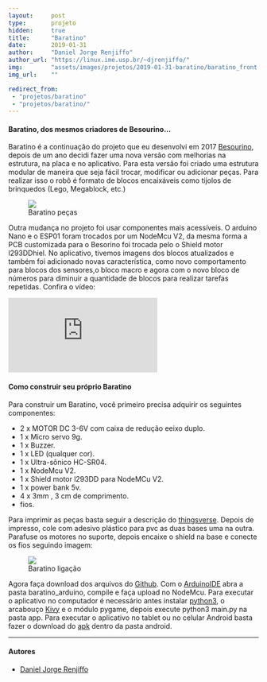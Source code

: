 ```yaml
---
layout:     post
type:       projeto
hidden:     true
title:      "Baratino"
date:       2019-01-31
author:     "Daniel Jorge Renjiffo"
author_url: "https://linux.ime.usp.br/~djrenjiffo/"
img:        "assets/images/projetos/2019-01-31-baratino/baratino_front.jpg"
img_url:    ""

redirect_from:
 - "projetos/baratino"
 - "projetos/baratino/"
---
```


#### Baratino, dos mesmos criadores de Besourino...

Baratino é a continuação do projeto que eu desenvolvi em 2017 [Besourino](http://hardwarelivreusp.org/projetos/2018/02/08/besourino/), depois de um ano decidi fazer uma nova versão com melhorias na estrutura, na placa e no aplicativo. Para esta versão foi criado uma estrutura modular de maneira que seja fácil trocar, modificar ou adicionar peças. Para realizar isso o robô é formato de blocos encaixáveis como tijolos de brinquedos (Lego, Megablock, etc.)

<div class="img-container">
  <figure>
    <img class="large" src="{{ site.baseurl }}/assets/images/projetos/2019-01-31-baratino/baratino_pecas.jpg">
    <figcaption>Baratino peças</figcaption>
  </figure>
</div>

Outra mudança no projeto foi usar componentes mais acessíveis. O arduino Nano e o ESP01 foram trocados por um NodeMcu V2, da mesma forma a PCB customizada para o Besorino foi trocada pelo o Shield motor l293DDhiel. No aplicativo, tivemos imagens dos blocos atualizados e também foi adicionado novas característica, como novo comportamento para blocos dos sensores,o bloco macro e agora com o novo bloco de números para diminuir a quantidade de blocos para realizar tarefas repetidas. Confira o vídeo:

<iframe class="youtube" src="https://www.youtube.com/embed/8gmrqtKSDH0?rel=0" frameborder="0" allowfullscreen></iframe>

#### Como construir seu próprio Baratino

Para construir um Baratino, você primeiro precisa adquirir os seguintes componentes:

- 2 x MOTOR DC 3-6V com caixa de redução eeixo duplo.
- 1 x Micro servo 9g.
- 1 x Buzzer.
- 1 x LED (qualquer cor).
- 1 x Ultra-sônico HC-SR04.
- 1 x NodeMcu V2.
- 1 x Shield motor l293DD para NodeMCu V2.
- 1 x power bank 5v.
- 4 x 3mm , 3 cm de comprimento.
- fios.

Para imprimir as peças basta seguir a descrição do [thingsverse](https://www.thingiverse.com/thing:3392056). Depois de impresso, cole com adesivo plástico para pvc as duas bases uma na outra. Parafuse os motores no suporte, depois encaixe o shield na base e conecte os fios seguindo imagem: 

<div class="img-container">
  <figure>
    <img class="large" src="{{ site.baseurl }}/assets/images/projetos/2019-01-31-baratino/baratino_bb.png">
    <figcaption>Baratino ligação</figcaption>
  </figure>
</div>

Agora faça download dos arquivos do [Github](https://github.com/DiJei/Baratino). Com o [ArduinoIDE](https://www.arduino.cc/en/main/software) abra a pasta baratino_arduino, compile e faça upload no NodeMcu. Para executar o aplicativo no computador é necessário antes instalar [python3](https://www.python.org/downloads/), o arcabouço [Kivy](https://kivy.org/#download) e o módulo pygame, depois execute python3 main.py
na pasta app. Para executar o aplicativo no tablet ou no celular Android basta fazer o download do [apk](https://github.com/DiJei/Baratino/tree/master/android) dentro da pasta android.

----

#### Autores

- [Daniel Jorge Renjiffo](https://linux.ime.usp.br/~djrenjiffo/)